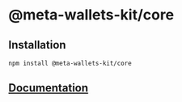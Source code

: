 # @meta-wallets-kit/core

## Installation

`npm install @meta-wallets-kit/core`

## [Documentation](/../../#creation-and-managing-wallets)
